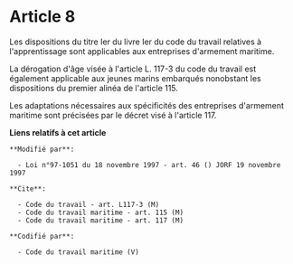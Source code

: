 # Article 8

Les dispositions du titre Ier du livre Ier du code du travail relatives à l'apprentissage sont applicables aux entreprises
d'armement maritime.

La dérogation d'âge visée à l'article L. 117-3 du code du travail est également applicable aux jeunes marins embarqués
nonobstant les dispositions du premier alinéa de l'article 115.

Les adaptations nécessaires aux spécificités des entreprises d'armement maritime sont précisées par le décret visé à
l'article 117.

**Liens relatifs à cet article**

	**Modifié par**:

	  - Loi n°97-1051 du 18 novembre 1997 - art. 46 () JORF 19 novembre 1997

	**Cite**:

	  - Code du travail - art. L117-3 (M)
	  - Code du travail maritime - art. 115 (M)
	  - Code du travail maritime - art. 117 (M)

	**Codifié par**:

	  - Code du travail maritime (V)
